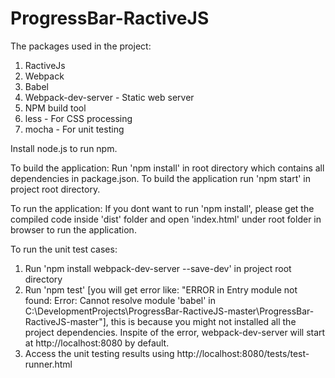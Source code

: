 # ProgressBar-RactiveJS

The packages used in the project:
1. RactiveJs
2. Webpack
3. Babel
4. Webpack-dev-server - Static web server
5. NPM build tool
6. less - For CSS processing
7. mocha - For unit testing

Install node.js to run npm.

To build the application:
Run 'npm install' in root directory which contains all dependencies in package.json.
To build the application run 'npm start' in project root directory.

To run the application:
If you dont want to run 'npm install', please get the compiled code inside 'dist' folder
and open 'index.html' under root folder in browser to run the application.

To run the unit test cases:
1. Run 'npm install webpack-dev-server --save-dev' in project root  directory
2. Run 'npm test'
[you will get error like: "ERROR in Entry module not found: Error: Cannot resolve module 'babel' in C:\DevelopmentProjects\ProgressBar-RactiveJS-master\ProgressBar-RactiveJS-master"],
this is because you might not installed all the project dependencies.
Inspite of the error, webpack-dev-server will start at http://localhost:8080 by default.
3. Access the unit testing results using http://localhost:8080/tests/test-runner.html
